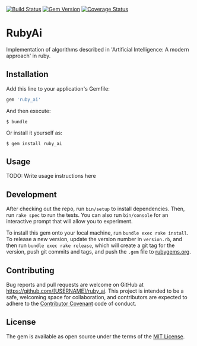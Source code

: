 [![Build Status](https://travis-ci.org/igavriil/ruby_ai.svg)](https://travis-ci.org/igavriil/ruby_ai) [![Gem Version](https://badge.fury.io/rb/ruby_ai.svg)](https://badge.fury.io/rb/ruby_ai) [![Coverage Status](https://coveralls.io/repos/igavriil/ruby_ai/badge.svg?branch=master&service=github)](https://coveralls.io/github/igavriil/ruby_ai?branch=master)
# RubyAi

Implementation of algorithms described in 'Artificial Intelligence: A modern approach' in ruby. 

## Installation

Add this line to your application's Gemfile:

```ruby
gem 'ruby_ai'
```

And then execute:

    $ bundle

Or install it yourself as:

    $ gem install ruby_ai

## Usage

TODO: Write usage instructions here

## Development

After checking out the repo, run `bin/setup` to install dependencies. Then, run `rake spec` to run the tests. You can also run `bin/console` for an interactive prompt that will allow you to experiment.

To install this gem onto your local machine, run `bundle exec rake install`. To release a new version, update the version number in `version.rb`, and then run `bundle exec rake release`, which will create a git tag for the version, push git commits and tags, and push the `.gem` file to [rubygems.org](https://rubygems.org).

## Contributing

Bug reports and pull requests are welcome on GitHub at https://github.com/[USERNAME]/ruby_ai. This project is intended to be a safe, welcoming space for collaboration, and contributors are expected to adhere to the [Contributor Covenant](contributor-covenant.org) code of conduct.


## License

The gem is available as open source under the terms of the [MIT License](http://opensource.org/licenses/MIT).

